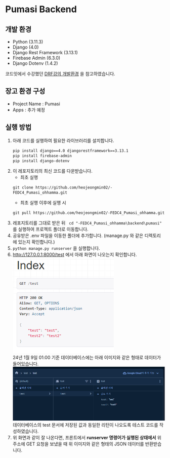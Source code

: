 # Pumasi Backend
## 개발 환경
- Python (3.11.3)
- Django (4.0)
- Django Rest Framework (3.13.1)
- Firebase Admin (6.3.0)
- Django Dotenv (1.4.2)

코드잇에서 수강했던 [DRF강의 개발환경](https://www.codeit.kr/topics/django-rest-framework/lessons/5826) 을 참고하였습니다.

## 장고 환경 구성
- Project Name : Pumasi
- Apps : 추가 예정

## 실행 방법
1. 아래 코드를 실행하여 필요한 라이브러리를 설치합니다.   
    ```
    pip install django==4.0 djangorestframework==3.13.1
    pip install firebase-admin
    pip install django-dotenv
    ```
2. 이 레포지토리의 최신 코드를 다운받습니다.   
   - 최초 실행   
   ```
   git clone https://github.com/heojeongmin02/-FEDC4_Pumasi_ohhamma.git
   ```
   - 최초 실행 이후에 실행 시   
   ```
   git pull https://github.com/heojeongmin02/-FEDC4_Pumasi_ohhamma.git
   ```
3. 레포지토리를 그대로 받은 뒤
    ``` cd "-FEDC4_Pumasi_ohhamma\backend\pumasi"``` 를 실행하여 프로젝트 폴더로 이동합니다.
4. 공유받은 .env 파일을 이동한 폴더에 추가합니다. (manage.py 와 같은 디렉토리에 있는지 확인합니다.)  
5. ```python manage.py runserver``` 을 실행합니다.
6. http://127.0.0.1:8000/test 에서 아래 화면이 나오는지 확인합니다.   
    ![img.png](img.png)   
    24년 1월 9일 01:00 기준 데이터베이스에는 아래 이미지와 같은 형태로 데이터가 들어있습니다.      
    ![img_1.png](img_1.png)   
    데이터베이스의 test 문서에 저장된 값과 동일한 리턴이 나오도록 테스트 코드를 작성하였습니다.   
7. 위 화면과 같이 잘 나온다면, 프론트에서 __runserver 명령어가 실행된 상태에서__ 위 주소에 GET 요청을 보냈을 때 위 이미지와 같은 형태의 JSON 데이터를 반환받습니다. 
